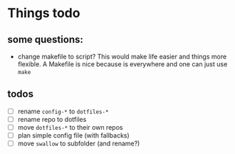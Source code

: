 # Things todo

## some questions:

- change makefile to script?
  This would make life easier and things more flexible.
  A Makefile is nice because is everywhere and one can just use `make`

## todos

- [ ] rename `config-*` to `dotfiles-*`
- [ ] rename repo to dotfiles
- [ ] move `dotfiles-*` to their own repos
- [ ] plan simple config file (with fallbacks)
- [ ] move `swallow` to subfolder (and rename?)
